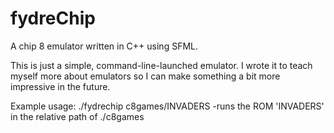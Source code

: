 # fydreChip
A chip 8 emulator written in C++ using SFML.

This is just a simple, command-line-launched emulator. 
I wrote it to teach myself more about emulators so I can 
make something a bit more impressive in the future.

Example usage: ./fydrechip c8games/INVADERS
  -runs the ROM 'INVADERS' in the relative path of ./c8games
